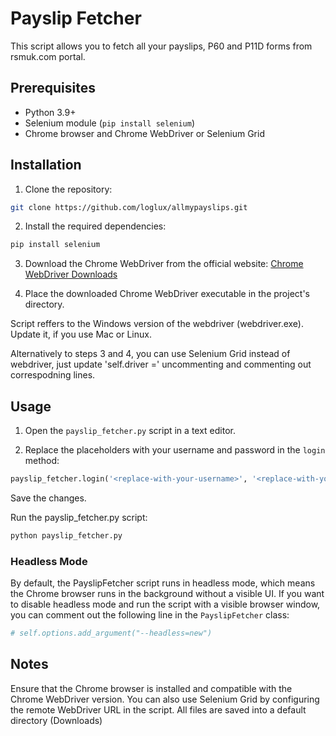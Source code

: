 # Payslip Fetcher

This script allows you to fetch all your payslips, P60 and P11D forms from rsmuk.com portal. 

## Prerequisites

- Python 3.9+
- Selenium module (`pip install selenium`)
- Chrome browser and Chrome WebDriver or Selenium Grid

## Installation

1. Clone the repository:

```bash
git clone https://github.com/loglux/allmypayslips.git
```


2. Install the required dependencies:
```bash
pip install selenium
```

3. Download the Chrome WebDriver from the official website: [Chrome WebDriver Downloads](https://sites.google.com/chromium.org/driver/downloads?authuser=0)

4. Place the downloaded Chrome WebDriver executable in the project's directory.

Script reffers to the Windows version of the webdriver (webdriver.exe). Update it, if you use Mac or Linux.

Alternatively to steps 3 and 4, you can use Selenium Grid instead of webdriver, just update 'self.driver =' uncommenting and commenting out correspodning lines.

## Usage

1. Open the `payslip_fetcher.py` script in a text editor.

2. Replace the placeholders with your username and password in the `login` method:

```python
payslip_fetcher.login('<replace-with-your-username>', '<replace-with-your-password>')
```

Save the changes.

Run the payslip_fetcher.py script:
```python 
python payslip_fetcher.py
```

### Headless Mode

By default, the PayslipFetcher script runs in headless mode, which means the Chrome browser runs in the background without a visible UI. If you want to disable headless mode and run the script with a visible browser window, you can comment out the following line in the `PayslipFetcher` class:

```python
# self.options.add_argument("--headless=new")
```

## Notes
Ensure that the Chrome browser is installed and compatible with the Chrome WebDriver version.
You can also use Selenium Grid by configuring the remote WebDriver URL in the script.
All files are saved into a default directory (Downloads)

